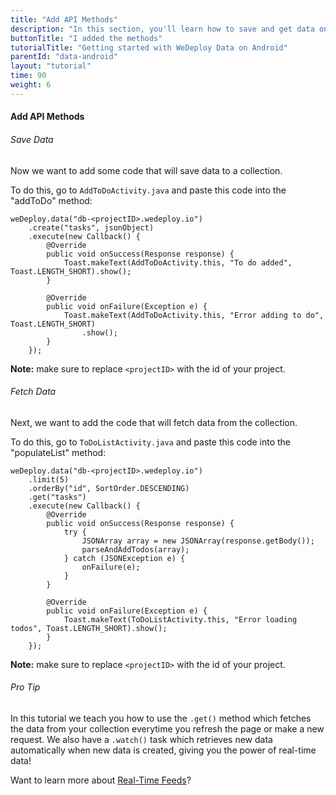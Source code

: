 ```yaml
---
title: "Add API Methods"
description: "In this section, you'll learn how to save and get data on Android using the WeDeploy API Client."
buttonTitle: "I added the methods"
tutorialTitle: "Getting started with WeDeploy Data on Android"
parentId: "data-android"
layout: "tutorial"
time: 90
weight: 6
---
```


#### Add API Methods

###### Save Data

Now we want to add some code that will save data to a collection.

To do this, go to `AddToDoActivity.java` and paste this code into the "addToDo" method:

```text/x-java
weDeploy.data("db-<projectID>.wedeploy.io")
	.create("tasks", jsonObject)
	.execute(new Callback() {
		@Override
		public void onSuccess(Response response) {
			Toast.makeText(AddToDoActivity.this, "To do added", Toast.LENGTH_SHORT).show();
		}

		@Override
		public void onFailure(Exception e) {
			Toast.makeText(AddToDoActivity.this, "Error adding to do", Toast.LENGTH_SHORT)
				.show();
		}
	});
```

**Note:** make sure to replace `<projectID>` with the id of your project.

###### Fetch Data

Next, we want to add the code that will fetch data from the collection.

To do this, go to `ToDoListActivity.java` and paste this code into the "populateList" method:

```text/x-java
weDeploy.data("db-<projectID>.wedeploy.io")
	.limit(5)
	.orderBy("id", SortOrder.DESCENDING)
	.get("tasks")
	.execute(new Callback() {
		@Override
		public void onSuccess(Response response) {
			try {
				JSONArray array = new JSONArray(response.getBody());
				parseAndAddTodos(array);
			} catch (JSONException e) {
				onFailure(e);
			}
		}

		@Override
		public void onFailure(Exception e) {
			Toast.makeText(ToDoListActivity.this, "Error loading todos", Toast.LENGTH_SHORT).show();
		}
	});
```

**Note:** make sure to replace `<projectID>` with the id of your project.

<aside>

###### <span class="icon-16-star"></span> Pro Tip

In this tutorial we teach you how to use the `.get()` method which fetches the data from your collection everytime you refresh the page or make a new request. We also have a `.watch()` task which retrieves new data automatically when new data is created, giving you the power of real-time data!

Want to learn more about <a href="/docs/data/real-time-feeds.html" target="_blank">Real-Time Feeds</a>?

</aside>
